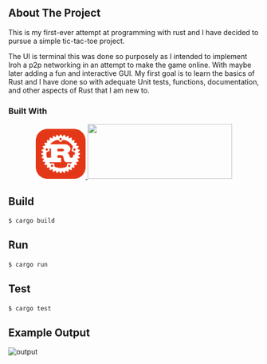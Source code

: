 <!-- ABOUT THE PROJECT -->
## About The Project
This is my first-ever attempt at programming with rust and I have decided to pursue a simple tic-tac-toe project. 

The UI is terminal this was done so purposely as I intended to implement Iroh a p2p networking in an attempt to make the game online. With maybe 
later adding a fun and interactive GUI. My first goal is to learn the basics of Rust and I have done so with adequate Unit tests, functions, documentation, and other aspects of Rust that I am new to. 

### Built With
<p align="center">
  <a href="https://www.rust-lang.org/">
    <img width="100" height="100" src="https://github.com/tandpfun/skill-icons/blob/main/icons/Rust.svg" />
  </a>
  <a href="https://www.iroh.computer/">
    <img width="290" height="110" src="https://www.iroh.computer/img/logo/iroh-wordmark-purple.svg" />
  </a>
</p>

Build
-----
    $ cargo build

Run
-----
    $ cargo run

Test
-----------
    $ cargo test



Example Output 
-----
![output](https://github.com/user-attachments/assets/865b2c5d-ad8d-4162-90fe-0471e399ec72)





